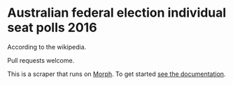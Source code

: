 Australian federal election individual seat polls 2016
======================================================

According to the wikipedia.

Pull requests welcome.

This is a scraper that runs on [Morph](https://morph.io). To get started [see the documentation](https://morph.io/documentation).
